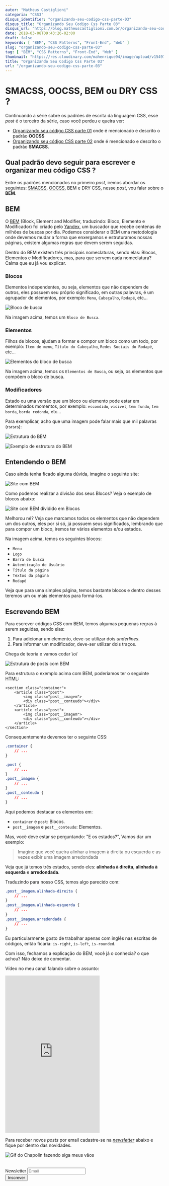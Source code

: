 ```yaml
---
autor: "Matheus Castiglioni"
categoria: "CSS3"
disqus_identifier: "organizando-seu-codigo-css-parte-03"
disqus_title: "Organizando Seu Codigo Css Parte 03"
disqus_url: "https://blog.matheuscastiglioni.com.br/organizando-seu-codigo-css-parte-03"
date: 2018-03-08T09:43:26-02:00
draft: false
keywords: [ "BEM", "CSS Patterns", "Front-End", "Web" ]
slug: "organizando-seu-codigo-css-parte-03"
tag: [ "BEM", "CSS Patterns", "Front-End", "Web" ]
thumbnail: "https://res.cloudinary.com/mahenrique94/image/upload/v1549718275/organizando-seu-codigo-css-parte-03_yajctw.jpg"
title: "Organizando Seu Codigo Css Parte 03"
url: "/organizando-seu-codigo-css-parte-03"
---
```


# SMACSS, OOCSS, BEM ou DRY CSS ?

Continuando a série sobre os padrões de escrita da linguagem CSS, esse *post* é o terceiro da série, caso você perdeu e queira ver:

- [Organizando seu código CSS parte 01](http://blog.matheuscastiglioni.com.br/organizando-seu-codigo-css-parte-01) onde é mencionado e descrito o padrão **OOCSS**
- [Organizando seu código CSS parte 02](http://blog.matheuscastiglioni.com.br/organizando-seu-codigo-css-parte-02) onde é mencionado e descrito o padrão **SMACSS**.

## Qual padrão devo seguir para escrever e organizar meu código CSS ?

Entre os padrões mencionados no primeiro *post*, iremos abordar os seguintes: [SMACSS](http://blog.matheuscastiglioni.com.br/organizando-seu-codigo-css-parte-02), [OOCSS](http://blog.matheuscastiglioni.com.br/organizando-seu-codigo-css-parte-01), BEM e DRY CSS, nesse *post*, vou falar sobre o **BEM**.

## BEM

O [BEM](http://getbem.com/) (Block, Element and Modifier, traduzindo: Bloco, Elemento e Modificador) foi criado pelo [Yandex](https://www.yandex.com/), um buscador que recebe centenas de milhões de buscas por dia. Podemos considerar o BEM uma metodologia onde devemos mudar a forma que enxergamos e estruturamos nossas páginas, existem algumas regras que devem serem seguidas.

Dentro do BEM existem três principais nomeclaturas, sendo elas: Blocos, Elementos e Modificadores, mas, para que servem cada nomeclatura? Calma que eu já vou explicar.

### Blocos

Elementos independentes, ou seja, elementos que não dependem de outros, eles possuem seu próprio significado, em outras palavras, é um agrupador de elementos, por exemplo: `Menu`, `Cabeçalho`, `Rodapé`, etc...

![Bloco de busca](https://res.cloudinary.com/mahenrique94/image/upload/v1549718349/bem-bloco-busca_hgtyhp.png)

Na imagem acima, temos um `Bloco de Busca`.

### Elementos

Filhos de blocos, ajudam a formar e compor um bloco como um todo, por exemplo: `Item de menu`, `Título do Cabeçalho`, `Redes Sociais do Rodapé`, etc...

![Elementos do bloco de busca](https://res.cloudinary.com/mahenrique94/image/upload/v1549718364/bem-elementos-bloco-busca_rlwqpo.png)

Na imagem acima, temos os `Elementos de Busca`, ou seja, os elementos que compõem o bloco de busca.

### Modificadores

Estado ou uma versão que um bloco ou elemento pode estar em determinados momentos, por exemplo: `escondido`, `visivel`, `tem fundo`, `tem borda`, `borda redonda`, etc...

Para exemplicar, acho que uma imagem pode falar mais que mil palavras (rsrsrs):

![Estrutura do BEM](https://res.cloudinary.com/mahenrique94/image/upload/v1549718386/bem-structure_ymtg1m.png)

![Exemplo de estrutura do BEM](https://res.cloudinary.com/mahenrique94/image/upload/v1549718401/bem-structure-example_kkpsqw.jpg)

## Entendendo o BEM

Caso ainda tenha ficado alguma dúvida, imagine o seguinte site:

![Site com BEM](https://res.cloudinary.com/mahenrique94/image/upload/v1549718416/site-com-bem_h1jzac.png)

Como podemos realizar a divisão dos seus Blocos? Veja o exemplo de blocos abaixo:

![Site com BEM dividido em Blocos](https://res.cloudinary.com/mahenrique94/image/upload/v1549718432/site-com-bem-blocos_hf90e4.png)

Melhorou né? Veja que marcamos todos os elementos que não dependem um dos outros, eles por si só, já possuem seus significados, lembrando que para compor um bloco, iremos ter vários elementos e/ou estados.

Na imagem acima, temos os seguintes blocos:

- `Menu`
- `Logo`
- `Barra de busca`
- `Autenticação de Usuário`
- `Título da página`
- `Textos da página`
- `Rodapé`

Veja que para uma simples página, temos bastante blocos e dentro desses teremos um ou mais elementos para formá-los.

## Escrevendo BEM

Para escrever códigos CSS com BEM, temos algumas pequenas regras à serem seguidas, sendo elas:

1. Para adicionar um elemento, deve-se utilizar dois *underlines*.
2. Para informar um modificador, deve-ser utilizar dois traços.

Chega de teoria e vamos codar \o/

![Estrutura de posts com BEM](https://res.cloudinary.com/mahenrique94/image/upload/v1549718451/bem-estrutura-de-post_ek1yw4.png)

Para estrutura o exemplo acima com BEM, poderíamos ter o seguinte HTML:

```markup
<section class="container">
	<article class="post">
		<img class="post__imagem">
		<div class="post__conteudo"></div>
	</article>
	<article class="post">
		<img class="post__imagem">
		<div class="post__conteudo"></div>
	</article>
</section>
```

Consequentemente devemos ter o seguinte CSS:

```css
.container {
	// ...
}

.post {
	// ...
}
.post__imagem {
	// ...
}
.post__conteudo {
	// ...
}
```

Aqui podemos destacar os elementos em:

- `container` e `post`: Blocos.
- `post__imagem`  e `post__conteudo`: Elementos.

Mas, vocë deve estar se perguntando: "E os estados?", Vamos dar um exemplo:

> Imagine que você queira alinhar a imagem à direita ou esquerda e as vezes exibir uma imagem arredondada

Veja que já temos três estados, sendo eles: **alinhada à direita**, **alinhada à esquerda** e **arredondada**.

Traduzindo para nosso CSS, temos algo parecido com:

```css
.post__imagem.alinhada-direita {
	// ...
}
.post__imagem.alinhada-esquerda {
	// ...
}
.post__imagem.arredondada {
	// ...
}
```

Eu particularmente gosto de trabalhar apenas com inglês nas escritas de códigos, então ficaria: `is-right`, `is-left`, `is-rounded`.

Com isso, fechamos a explicação do BEM, você já o conhecia? o que achou? Não deixe de comentar.

Vídeo no meu canal falando sobre o assunto:

<iframe height="500" src="https://www.youtube.com/embed/yKPXW9aSxQI" frameborder="0" allow="encrypted-media" allowfullscreen></iframe>

Para receber novos *posts* por email cadastre-se na [*newsletter*](http://eepurl.com/ggP7Rv) abaixo e fique por dentro das novidades.

![Gif do Chapolin fazendo siga meus vãos](https://res.cloudinary.com/mahenrique94/image/upload/v1549718472/gif-chapolin-siga-meus-vaos_d4fdwv.gif)

<!-- Begin Mailchimp Signup Form -->
<link href="//cdn-images.mailchimp.com/embedcode/horizontal-slim-10_7.css" rel="stylesheet" type="text/css">
<style type="text/css">
	#mc_embed_signup{clear:left; font:14px Helvetica,Arial,sans-serif; width:100%;margin-top: 2rem;}
</style>
<div id="mc_embed_signup">
<form action="https://matheuscastiglioni.us12.list-manage.com/subscribe/post?u=5a8a2e7202680f2d5098f12bc&amp;id=6ede898886" method="post" id="mc-embedded-subscribe-form" name="mc-embedded-subscribe-form" class="validate" target="_blank" novalidate>
    <div id="mc_embed_signup_scroll">
	<label for="mce-EMAIL">Newsletter</label>
	<input type="email" value="" name="EMAIL" class="email" id="mce-EMAIL" placeholder="Email" required>
    <div style="position: absolute; left: -5000px;" aria-hidden="true"><input type="text" name="b_5a8a2e7202680f2d5098f12bc_6ede898886" tabindex="-1" value=""></div>
    <div class="clear"><input type="submit" value="Inscrever" name="subscribe" id="mc-embedded-subscribe" class="button"></div></div>
</form>
</div>
<!--End mc_embed_signup-->
